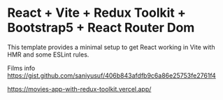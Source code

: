 # React + Vite + Redux Toolkit + Bootstrap5 + React Router Dom
This template provides a minimal setup to get React working in Vite with HMR and some ESLint rules.

Films info https://gist.github.com/saniyusuf/406b843afdfb9c6a86e25753fe2761f4


https://movies-app-with-redux-toolkit.vercel.app/
